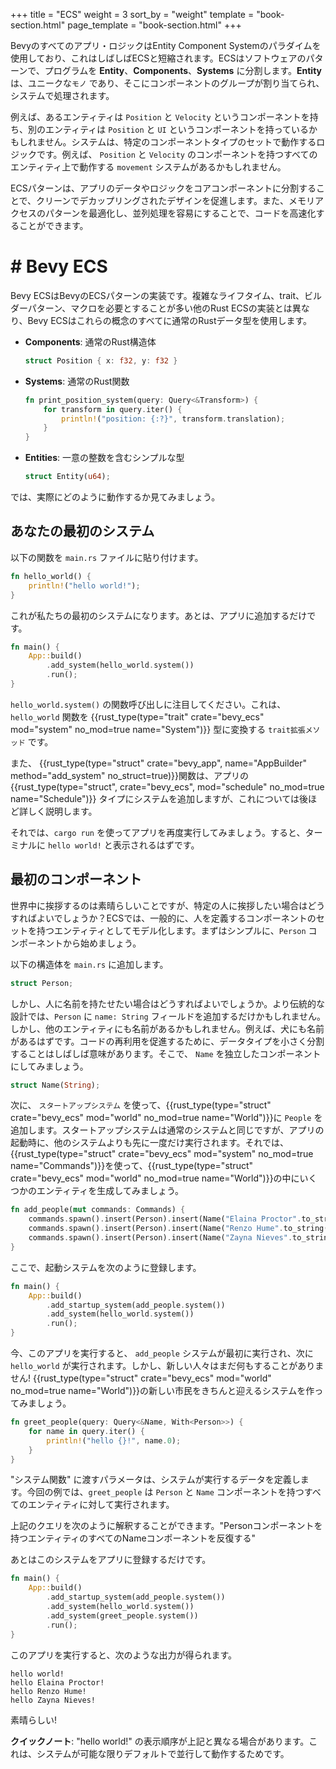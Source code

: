+++
title = "ECS"
weight = 3
sort_by = "weight"
template = "book-section.html"
page_template = "book-section.html"
+++

Bevyのすべてのアプリ・ロジックはEntity Component Systemのパラダイムを使用しており、これはしばしばECSと短縮されます。ECSはソフトウェアのパターンで、プログラムを **Entity**、**Components**、**Systems** に分割します。**Entity** は、ユニークな`モノ` であり、そこにコンポーネントのグループが割り当てられ、システムで処理されます。

例えば、あるエンティティは `Position` と `Velocity` というコンポーネントを持ち、別のエンティティは `Position` と `UI` というコンポーネントを持っているかもしれません。システムは、特定のコンポーネントタイプのセットで動作するロジックです。例えば、 `Position` と `Velocity` のコンポーネントを持つすべてのエンティティ上で動作する `movement` システムがあるかもしれません。

ECSパターンは、アプリのデータやロジックをコアコンポーネントに分割することで、クリーンでデカップリングされたデザインを促進します。また、メモリアクセスのパターンを最適化し、並列処理を容易にすることで、コードを高速化することができます。

# # Bevy ECS

Bevy ECSはBevyのECSパターンの実装です。複雑なライフタイム、trait、ビルダーパターン、マクロを必要とすることが多い他のRust ECSの実装とは異なり、Bevy ECSはこれらの概念のすべてに通常のRustデータ型を使用します。
* **Components**: 通常のRust構造体
    ```rs
    struct Position { x: f32, y: f32 }
    ```
* **Systems**: 通常のRust関数
    ```rs
    fn print_position_system(query: Query<&Transform>) {
        for transform in query.iter() {
            println!("position: {:?}", transform.translation);
        }
    }
    ```
* **Entities**: 一意の整数を含むシンプルな型
    ```rs
    struct Entity(u64);
    ```

では、実際にどのように動作するか見てみましょう。

## あなたの最初のシステム

以下の関数を `main.rs` ファイルに貼り付けます。

```rs
fn hello_world() {
    println!("hello world!");
}
```

これが私たちの最初のシステムになります。あとは、アプリに追加するだけです。

```rs
fn main() {
    App::build()
        .add_system(hello_world.system())
        .run();
}
```

`hello_world.system()` の関数呼び出しに注目してください。これは、`hello_world` 関数を {{rust_type(type="trait" crate="bevy_ecs" mod="system" no_mod=true name="System")}} 型に変換する `trait拡張メソッド` です。

また、 {{rust_type(type="struct" crate="bevy_app", name="AppBuilder" method="add_system" no_struct=true)}}関数は、アプリの{{rust_type(type="struct", crate="bevy_ecs", mod="schedule" no_mod=true name="Schedule")}} タイプにシステムを追加しますが、これについては後ほど詳しく説明します。

それでは、`cargo run` を使ってアプリを再度実行してみましょう。すると、ターミナルに `hello world!` と表示されるはずです。

## 最初のコンポーネント

世界中に挨拶するのは素晴らしいことですが、特定の人に挨拶したい場合はどうすればよいでしょうか？ECSでは、一般的に、人を定義するコンポーネントのセットを持つエンティティとしてモデル化します。まずはシンプルに、`Person` コンポーネントから始めましょう。

以下の構造体を `main.rs` に追加します。

```rs
struct Person;
```

しかし、人に名前を持たせたい場合はどうすればよいでしょうか。より伝統的な設計では、`Person` に `name: String` フィールドを追加するだけかもしれません。しかし、他のエンティティにも名前があるかもしれません。例えば、犬にも名前があるはずです。コードの再利用を促進するために、データタイプを小さく分割することはしばしば意味があります。そこで、 `Name` を独立したコンポーネントにしてみましょう。

```rs
struct Name(String);
```

次に、 `スタートアップシステム` を使って、{{rust_type(type="struct" crate="bevy_ecs" mod="world" no_mod=true name="World")}}に `People` を追加します。スタートアップシステムは通常のシステムと同じですが、アプリの起動時に、他のシステムよりも先に一度だけ実行されます。それでは、{{rust_type(type="struct" crate="bevy_ecs" mod="system" no_mod=true name="Commands")}}を使って、{{rust_type(type="struct" crate="bevy_ecs" mod="world" no_mod=true name="World")}}の中にいくつかのエンティティを生成してみましょう。

```rs
fn add_people(mut commands: Commands) {
    commands.spawn().insert(Person).insert(Name("Elaina Proctor".to_string()));
    commands.spawn().insert(Person).insert(Name("Renzo Hume".to_string()));
    commands.spawn().insert(Person).insert(Name("Zayna Nieves".to_string()));
}
```

ここで、起動システムを次のように登録します。

```rs
fn main() {
    App::build()
        .add_startup_system(add_people.system())
        .add_system(hello_world.system())
        .run();
}
```

今、このアプリを実行すると、 `add_people` システムが最初に実行され、次に `hello_world` が実行されます。しかし、新しい人々はまだ何もすることがありません! {{rust_type(type="struct" crate="bevy_ecs" mod="world" no_mod=true name="World")}}の新しい市民をきちんと迎えるシステムを作ってみましょう。

```rs
fn greet_people(query: Query<&Name, With<Person>>) {
    for name in query.iter() {
        println!("hello {}!", name.0);
    }
}
```

"システム関数" に渡すパラメータは、システムが実行するデータを定義します。今回の例では、`greet_people` は `Person` と `Name` コンポーネントを持つすべてのエンティティに対して実行されます。

上記のクエリを次のように解釈することができます。"Personコンポーネントを持つエンティティのすべてのNameコンポーネントを反復する"

あとはこのシステムをアプリに登録するだけです。

```rs
fn main() {
    App::build()
        .add_startup_system(add_people.system())
        .add_system(hello_world.system())
        .add_system(greet_people.system())
        .run();
}
```

このアプリを実行すると、次のような出力が得られます。

```
hello world!
hello Elaina Proctor!
hello Renzo Hume!
hello Zayna Nieves!
```

素晴らしい!

**クイックノート**: "hello world!" の表示順序が上記と異なる場合があります。これは、システムが可能な限りデフォルトで並行して動作するためです。
